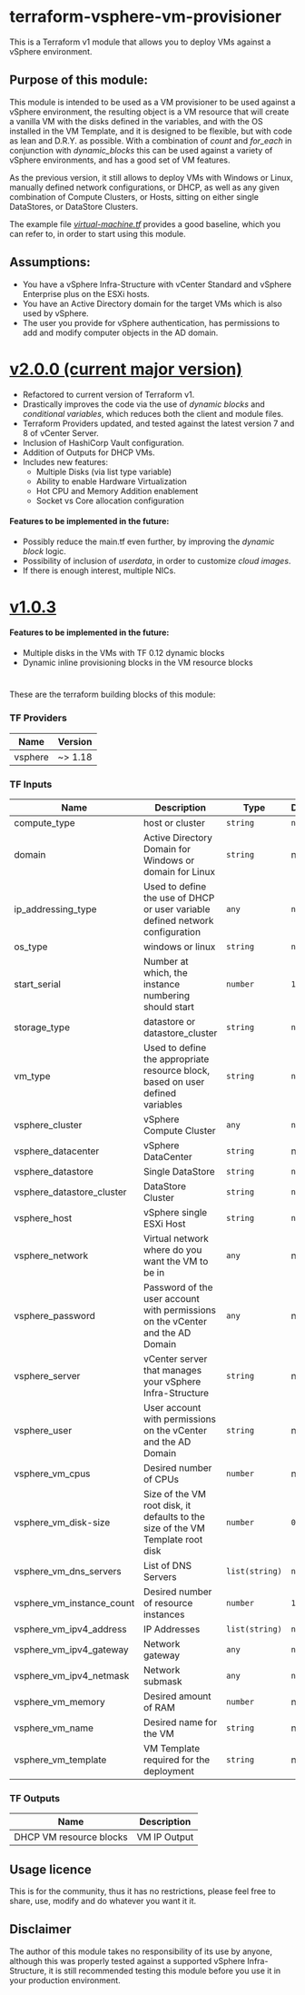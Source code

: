 # terraform-vsphere-vm-provisioner
This is a Terraform v1 module that allows you to deploy VMs against a vSphere environment.

## Purpose of this module:

This module is intended to be used as a VM provisioner to be used against a vSphere environment, 
the resulting object is a VM resource that will create a vanilla VM with the disks defined in the variables, and with the OS installed in the VM Template, and it is designed to be flexible, but with code as lean and D.R.Y. as possible. With a combination of _count_ and _for_each_ 
in conjunction with _dynamic_blocks_ this can be used against a variety of vSphere environments, and has a good set of VM features.

As the previous version, it still allows to deploy VMs with Windows or Linux, manually defined network configurations, 
or DHCP, as well as any given combination of Compute Clusters, or Hosts, sitting on either single DataStores, or DataStore Clusters.

The example file _[virtual-machine.tf](https://github.com/RicardoAzinheira/terraform-vsphere-vm-provisioner/blob/master/example/virtual-machine.tf)_ provides a good baseline, which you can refer to, in order to start using this module.

## Assumptions:

- You have a vSphere Infra-Structure with vCenter Standard and vSphere Enterprise plus on the ESXi hosts.
- You have an Active Directory domain for the target VMs which is also used by vSphere.
- The user you provide for vSphere authentication, has permissions to add and modify computer objects in the AD domain.

# [v2.0.0 (current major version)](https://github.com/RicardoAzinheira/terraform-vsphere-vm-provisioner/tree/v2.0.0)

- Refactored to current version of Terraform v1.
- Drastically improves the code via the use of _dynamic blocks_ and _conditional variables_, which reduces both the client and module files.
- Terraform Providers updated, and tested against the latest version 7 and 8 of vCenter Server.
- Inclusion of HashiCorp Vault configuration.
- Addition of Outputs for DHCP VMs.
- Includes new features:
  - Multiple Disks (via list type variable)
  - Ability to enable Hardware Virtualization
  - Hot CPU and Memory Addition enablement
  - Socket vs Core allocation configuration
#### Features to be implemented in the future:
- Possibly reduce the main.tf even further, by improving the _dynamic block_ logic.
- Possibility of inclusion of _userdata_, in order to customize _cloud images_.
- If there is enough interest, multiple NICs.



# [v1.0.3](https://github.com/RicardoAzinheira/terraform-vsphere-vm-provisioner/releases/tag/v1.0.3)
#### Features to be implemented in the future:

- Multiple disks in the VMs with TF 0.12 dynamic blocks
- Dynamic inline provisioning blocks in the VM resource blocks


#

These are the terraform building blocks of this module:

### **TF Providers**

| Name                         | Version |
|------------------------------|---------|
| vsphere                      | ~> 1.18 |

### **TF Inputs**

| Name                         | Description                                                                    | Type           | Default | Required |
|------------------------------|--------------------------------------------------------------------------------|----------------|---------|:--------:|
| compute_type                 | host or cluster                                                                | `string`       | `null`  | no       |
| domain                       | Active Directory Domain for Windows or domain for Linux                        | `string`       |   n/a   | yes      |
| ip_addressing_type           | Used to define the use of DHCP or user variable defined network configuration  | `any`          | `null`  | no       |
| os_type                      | windows or linux                                                               | `string`       | `null`  | no       |
| start_serial                 | Number at which, the instance numbering should start                           | `number`       |    `1`  | no       |
| storage_type                 | datastore or datastore\_cluster                                                | `string`       | `null`  | no       |
| vm_type                      | Used to define the appropriate resource block, based on user defined variables | `string`       | `null`  | no       |
| vsphere_cluster              | vSphere Compute Cluster                                                        | `any`          | `null`  | no       |
| vsphere_datacenter           | vSphere DataCenter                                                             | `string`       |    n/a  | yes      |
| vsphere_datastore            | Single DataStore                                                               | `string`       | `null`  | no       |
| vsphere_datastore_cluster    | DataStore Cluster                                                              | `string`       | `null`  | no       |
| vsphere_host                 | vSphere single ESXi Host                                                       | `string`       | `null`  | no       |
| vsphere_network              | Virtual network where do you want the VM to be in                              | `any`          |     n/a | yes      |
| vsphere_password             | Password of the user account with permissions on the vCenter and the AD Domain | `any`          |     n/a | yes      |
| vsphere_server               | vCenter server that manages your vSphere Infra-Structure                       | `string`       | n/a     | yes      |
| vsphere_user                 | User account with permissions on the vCenter and the AD Domain                 | `string`       | n/a     | yes      |
| vsphere_vm_cpus              | Desired number of CPUs                                                         | `number`       | n/a     | yes      |
| vsphere_vm_disk-size         | Size of the VM root disk, it defaults to the size of the VM Template root disk | `number`       | `0`     | no       |
| vsphere_vm_dns_servers       | List of DNS Servers                                                            | `list(string)` | `null`  | no       |
| vsphere_vm_instance_count    | Desired number of resource instances                                           | `number`       | `1`     | no       |
| vsphere_vm_ipv4_address      | IP Addresses                                                                   | `list(string)` | `null`  | no       |
| vsphere_vm_ipv4_gateway      | Network gateway                                                                | `any`          | `null`  | no       |
| vsphere_vm_ipv4_netmask      | Network submask                                                                | `any`          | `null`  | no       |
| vsphere_vm_memory            | Desired amount of RAM                                                          | `number`       | n/a     | yes      |
| vsphere_vm_name              | Desired name for the VM                                                        | `string`       | n/a     | yes      |
| vsphere_vm_template          | VM Template required for the deployment                                        | `string`       | n/a     | yes      |

### **TF Outputs**

| Name                         | Description |
|------------------------------|-------------|
| DHCP VM resource blocks      | VM IP Output|

## Usage licence

This is for the community, thus it has no restrictions, please feel free to share, use, modify and do whatever you want it it.

## Disclaimer

The author of this module takes no responsibility of its use by anyone, although this was properly tested against a supported vSphere Infra-Structure, it is still recommended testing this module before you use it in your production environment.

